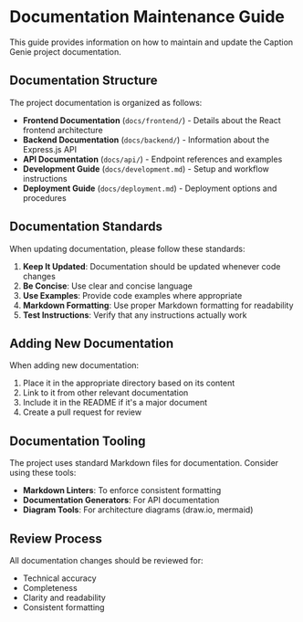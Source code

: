 # Documentation Maintenance Guide

This guide provides information on how to maintain and update the Caption Genie project documentation.

## Documentation Structure

The project documentation is organized as follows:

- **Frontend Documentation** (`docs/frontend/`) - Details about the React frontend architecture
- **Backend Documentation** (`docs/backend/`) - Information about the Express.js API
- **API Documentation** (`docs/api/`) - Endpoint references and examples
- **Development Guide** (`docs/development.md`) - Setup and workflow instructions
- **Deployment Guide** (`docs/deployment.md`) - Deployment options and procedures

## Documentation Standards

When updating documentation, please follow these standards:

1. **Keep It Updated**: Documentation should be updated whenever code changes
2. **Be Concise**: Use clear and concise language
3. **Use Examples**: Provide code examples where appropriate
4. **Markdown Formatting**: Use proper Markdown formatting for readability
5. **Test Instructions**: Verify that any instructions actually work

## Adding New Documentation

When adding new documentation:

1. Place it in the appropriate directory based on its content
2. Link to it from other relevant documentation
3. Include it in the README if it's a major document
4. Create a pull request for review

## Documentation Tooling

The project uses standard Markdown files for documentation. Consider using these tools:

- **Markdown Linters**: To enforce consistent formatting
- **Documentation Generators**: For API documentation
- **Diagram Tools**: For architecture diagrams (draw.io, mermaid)

## Review Process

All documentation changes should be reviewed for:

- Technical accuracy
- Completeness
- Clarity and readability
- Consistent formatting 